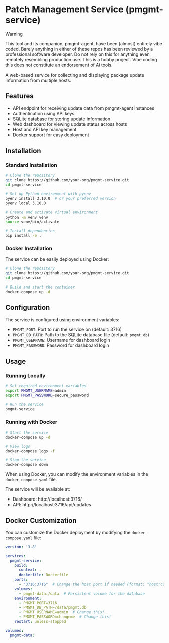 # Patch Management Service (pmgmt-service)

> [!WARNING]
> This tool and its companion, pmgmt-agent, have been (almost) entirely vibe coded. Barely anything in either of these repos has been reviewed by a professional software developer. Do not rely on this for anything even remotely resembling production use.
> This is a hobby project. Vibe coding this does not constitute an endorsement of Ai tools.

A web-based service for collecting and displaying package update information from multiple hosts.

## Features

- API endpoint for receiving update data from pmgmt-agent instances
- Authentication using API keys
- SQLite database for storing update information
- Web dashboard for viewing update status across hosts
- Host and API key management
- Docker support for easy deployment

## Installation

### Standard Installation

```bash
# Clone the repository
git clone https://github.com/your-org/pmgmt-service.git
cd pmgmt-service

# Set up Python environment with pyenv
pyenv install 3.10.0  # or your preferred version
pyenv local 3.10.0

# Create and activate virtual environment
python -m venv venv
source venv/bin/activate

# Install dependencies
pip install -e .
```

### Docker Installation

The service can be easily deployed using Docker:

```bash
# Clone the repository
git clone https://github.com/your-org/pmgmt-service.git
cd pmgmt-service

# Build and start the container
docker-compose up -d
```

## Configuration

The service is configured using environment variables:

- `PMGMT_PORT`: Port to run the service on (default: 3716)
- `PMGMT_DB_PATH`: Path to the SQLite database file (default: `pmgmt.db`)
- `PMGMT_USERNAME`: Username for dashboard login
- `PMGMT_PASSWORD`: Password for dashboard login

## Usage

### Running Locally

```bash
# Set required environment variables
export PMGMT_USERNAME=admin
export PMGMT_PASSWORD=secure_password

# Run the service
pmgmt-service
```

### Running with Docker

```bash
# Start the service
docker-compose up -d

# View logs
docker-compose logs -f

# Stop the service
docker-compose down
```

When using Docker, you can modify the environment variables in the `docker-compose.yaml` file.

The service will be available at:
- Dashboard: http://localhost:3716/
- API: http://localhost:3716/api/updates

## Docker Customization

You can customize the Docker deployment by modifying the `docker-compose.yaml` file:

```yaml
version: '3.8'

services:
  pmgmt-service:
    build:
      context: .
      dockerfile: Dockerfile
    ports:
      - "3716:3716"  # Change the host port if needed (format: "host:container")
    volumes:
      - pmgmt-data:/data  # Persistent volume for the database
    environment:
      - PMGMT_PORT=3716
      - PMGMT_DB_PATH=/data/pmgmt.db
      - PMGMT_USERNAME=admin  # Change this!
      - PMGMT_PASSWORD=changeme  # Change this!
    restart: unless-stopped

volumes:
  pmgmt-data:
```